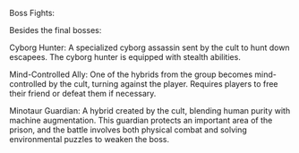 Boss Fights:

Besides the final bosses:

Cyborg Hunter: A specialized cyborg assassin sent by the cult to hunt down escapees. 
The cyborg hunter is equipped with stealth abilities.

Mind-Controlled Ally: One of the hybrids from the group becomes mind-controlled by the cult, turning against the player.
Requires players to free their friend or defeat them if necessary.

Minotaur Guardian: A hybrid created by the cult, blending human purity with machine augmentation. This
guardian protects an important area of the prison, and the battle involves both physical combat and solving
environmental puzzles to weaken the boss.
    
